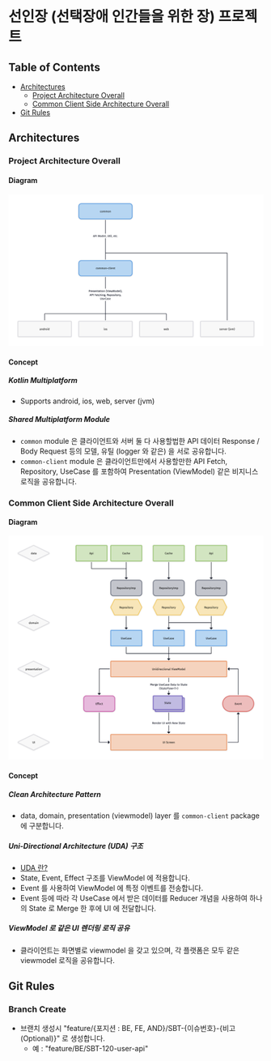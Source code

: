 # 선인장 (선택장애 인간들을 위한 장) 프로젝트

## Table of Contents
- [Architectures](#1)
  - [Project Architecture Overall](#1-1)
  - [Common Client Side Architecture Overall](#1-2)
- [Git Rules](#2)

<a name="1"/>

## Architectures

<a name="1-1"/>

### Project Architecture Overall

#### Diagram

![Project Architecture](images/Saboten.png)

#### Concept
##### Kotlin Multiplatform
- Supports android, ios, web, server (jvm)

##### Shared Multiplatform Module
- `common` module 은 클라이언트와 서버 둘 다 사용할법한 API 데이터 Response / Body Request 등의 모델, 유틸 (logger 와 같은) 을 서로 공유합니다.
- `common-client` module 은 클라이언트만에서 사용할만한 API Fetch, Repository, UseCase 를 포함하여 Presentation (ViewModel) 같은 비지니스 로직을 공유합니다.

<a name="1-2"/>

### Common Client Side Architecture Overall

#### Diagram

![Project Architecture](images/Saboten%20Client%20Architecture.png)

#### Concept
##### Clean Architecture Pattern
- data, domain, presentation (viewmodel) layer 를 `common-client` package 에 구분합니다.

##### Uni-Directional Architecture (UDA) 구조
- [UDA 란?](https://proandroiddev.com/unidirectional-data-flow-on-android-the-blog-post-part-1-cadcf88c72f5)
- State, Event, Effect 구조를 ViewModel 에 적용합니다.
- Event 를 사용하여 ViewModel 에 특정 이벤트를 전송합니다.
- Event 등에 따라 각 UseCase 에서 받은 데이터를 Reducer 개념을 사용하여 하나의 State 로 Merge 한 후에 UI 에 전달합니다.

##### ViewModel 로 같은 UI 렌더링 로직 공유
- 클라이언트는 화면별로 viewmodel 을 갖고 있으며, 각 플랫폼은 모두 같은 viewmodel 로직을 공유합니다.


<a name="2"/>

## Git Rules

### Branch Create
- 브랜치 생성시 "feature/{포지션 : BE, FE, AND}/SBT-{이슈번호}-{비고(Optional)}" 로 생성합니다.
  - 예 : "feature/BE/SBT-120-user-api"
